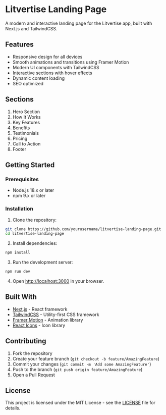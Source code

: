 # Litvertise Landing Page

A modern and interactive landing page for the Litvertise app, built with Next.js and TailwindCSS.

## Features

- Responsive design for all devices
- Smooth animations and transitions using Framer Motion
- Modern UI components with TailwindCSS
- Interactive sections with hover effects
- Dynamic content loading
- SEO optimized

## Sections

1. Hero Section
2. How It Works
3. Key Features
4. Benefits
5. Testimonials
6. Pricing
7. Call to Action
8. Footer

## Getting Started

### Prerequisites

- Node.js 18.x or later
- npm 9.x or later

### Installation

1. Clone the repository:
```bash
git clone https://github.com/yourusername/litvertise-landing-page.git
cd litvertise-landing-page
```

2. Install dependencies:
```bash
npm install
```

3. Run the development server:
```bash
npm run dev
```

4. Open [http://localhost:3000](http://localhost:3000) in your browser.

## Built With

- [Next.js](https://nextjs.org/) - React framework
- [TailwindCSS](https://tailwindcss.com/) - Utility-first CSS framework
- [Framer Motion](https://www.framer.com/motion/) - Animation library
- [React Icons](https://react-icons.github.io/react-icons/) - Icon library

## Contributing

1. Fork the repository
2. Create your feature branch (`git checkout -b feature/AmazingFeature`)
3. Commit your changes (`git commit -m 'Add some AmazingFeature'`)
4. Push to the branch (`git push origin feature/AmazingFeature`)
5. Open a Pull Request

## License

This project is licensed under the MIT License - see the [LICENSE](LICENSE) file for details. 